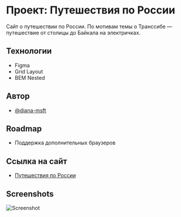 # Проект: Путешествия по России

Сайт о путешествии по России. По мотивам темы о Транссибе — путешествие от столицы до Байкала на электричках.


## Технологии

- Figma
- Grid Layout
- BEM Nested


## Автор

- [@diana-msft](hhttps://github.com/diana-msft)


## Roadmap

- Поддержка дополнительных браузеров


## Ссылка на сайт

 - [Путешествия по России](https://diana-msft.github.io/russian-travel/)

 ## Screenshots

![Screenshot](https://prnt.sc/fjcMMXm8Dz6Y)
